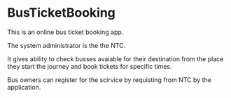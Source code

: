# BusTicketBooking

This is an online bus ticket booking app.

The system administrator is the the NTC.

It gives ability to check busses avaiable for their destination from the place they start the journey and book tickets for specific times.

Bus owners can register for the scirvice by requisting from NTC by the application. 



